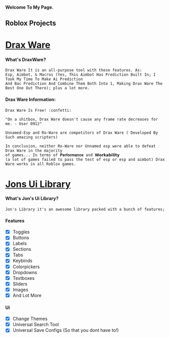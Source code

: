 #### Welcome To My Page.

## Roblox Projects
# [Drax Ware](https://github.com/Jonatanortiz2/DraxWare)

#### What's DraxWare?

```
Drax Ware It is an all-purpose tool with these features. As: 
Esp, Aimbot, & Macros (Yes, This Aimbot Has Prediction Built In; I Took My Time To Make Ai Prediction
And Bac Prediction And Combine Them Both Into 1, Making Drax Ware The Best One Out There); plus a lot more.
```

#### Drax Ware Information: 

```
Drax Ware Is Free! :confetti:

"On a shitbox, Drax Ware doesn't cause any frame rate decreases for me. - User 0912"

Unnamed-Esp and Ro-Ware are competitors of Drax Ware ( Developed By Such amazing scripters)

In conclusion, neither Ro-Ware nor Unnamed esp were able to defeat Drax Ware in the majority 
of games... In terms of 𝐏𝐞𝐫𝐟𝐨𝐫𝐦𝐚𝐧𝐜𝐞 and 𝗪𝗼𝗿𝗸𝗮𝗯𝗶𝗹𝗶𝘁𝘆 
(a lot of games failed to pass the test of esp or esp and aimbot) Drax Ware works in all Roblox games.
```

# [Jons Ui Library](https://github.com/Jonatanortiz2/Jons-Ui-Library)

#### What's Jon's Ui Library?

```
Jon's Library it's an awesome library packed with a bunch of features;
```

#### Features 

- [x] Toggles
- [x] Buttons
- [x] Labels
- [x] Sections
- [x] Tabs
- [x] Keybinds
- [x] Colorpickers
- [x] Dropdowns
- [x] Textboxes
- [x] Sliders
- [x] Images
- [x] And Lot More
 
#### Ui

- [x] Change Themes
- [x] Universal Search Tool
- [x] Universal Save Configs (So that you dont have to!)
